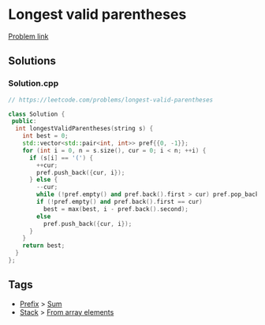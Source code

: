# Longest valid parentheses

[Problem link](https://leetcode.com/problems/longest-valid-parentheses)

## Solutions


### Solution.cpp
```cpp
// https://leetcode.com/problems/longest-valid-parentheses

class Solution {
 public:
  int longestValidParentheses(string s) {
    int best = 0;
    std::vector<std::pair<int, int>> pref{{0, -1}};
    for (int i = 0, n = s.size(), cur = 0; i < n; ++i) {
      if (s[i] == '(') {
        ++cur;
        pref.push_back({cur, i});
      } else {
        --cur;
        while (!pref.empty() and pref.back().first > cur) pref.pop_back();
        if (!pref.empty() and pref.back().first == cur)
          best = max(best, i - pref.back().second);
        else
          pref.push_back({cur, i});
      }
    }
    return best;
  }
};
```
## Tags

* [Prefix](/README.md#Prefix) > [Sum](/README.md#Prefix-Sum)
* [Stack](/README.md#Stack) > [From array elements](/README.md#Stack-From_array_elements)
